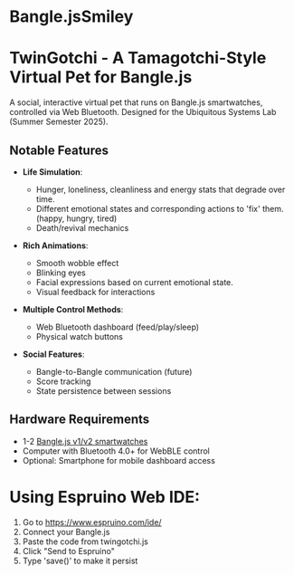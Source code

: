 # Bangle.jsSmiley
# TwinGotchi - A Tamagotchi-Style Virtual Pet for Bangle.js


A social, interactive virtual pet that runs on Bangle.js smartwatches, controlled via Web Bluetooth. Designed for the Ubiquitous Systems Lab (Summer Semester 2025).

## Notable Features

- **Life Simulation**:
  - Hunger, loneliness, cleanliness and energy stats that degrade over time.
  - Different emotional states and corresponding actions to 'fix' them.  (happy, hungry, tired)
  - Death/revival mechanics

- **Rich Animations**:
  - Smooth wobble effect
  - Blinking eyes
  - Facial expressions based on current emotional state.
  - Visual feedback for interactions

- **Multiple Control Methods**:
  - Web Bluetooth dashboard (feed/play/sleep)
  - Physical watch buttons


- **Social Features**:
  - Bangle-to-Bangle communication (future)
  - Score tracking
  - State persistence between sessions

## Hardware Requirements

- 1-2 [Bangle.js v1/v2 smartwatches](https://banglejs.com/)
- Computer with Bluetooth 4.0+ for WebBLE control
- Optional: Smartphone for mobile dashboard access


# Using Espruino Web IDE:
1. Go to https://www.espruino.com/ide/
2. Connect your Bangle.js
3. Paste the code from twingotchi.js
4. Click "Send to Espruino"
5. Type 'save()' to make it persist

